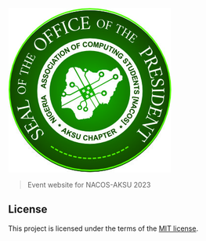 ![NACOS LOGO](res/images/logos/president.jpg)

> Event website for NACOS-AKSU 2023

## License

This project is licensed under the terms of the [MIT license](LICENSE).
